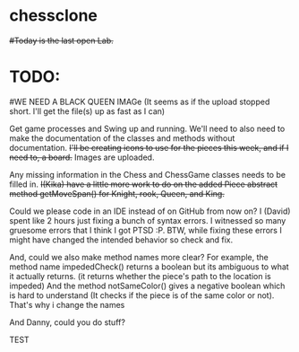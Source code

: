 # chessclone  
~~#Today is the last open Lab.~~
# TODO:  

#WE NEED A BLACK QUEEN IMAGe (It seems as if the upload stopped short. I'll get the file(s) up as fast as I can)

 Get game processes and Swing up and running. We'll need to also need to make the documentation of the classes and methods without documentation. ~~I'll be creating icons to use for the pieces this week, and if I need to, a board.~~ Images are uploaded.
 
 Any missing information in the Chess and ChessGame classes needs to be filled in. ~~I(Kika) have a little more work to do on the added Piece abstract method getMoveSpan() for Knight, rook, Queen, and King.~~


 Could we please code in an IDE instead of on GitHub from now on? I (David) spent like 2 hours just fixing a bunch of syntax errors. I witnessed so many gruesome errors that I think I got PTSD :P.
 BTW, while fixing these errors I might have changed the intended behavior so check and fix. 
 
 And, could we also make method names more clear? For example, the method name impededCheck() returns a boolean but its  ambiguous to what it actually returns. (it returns whether the piece's path to the location is impeded) And the method notSameColor() gives a negative boolean which is hard to understand (It checks if the piece is of the same color or not). That's why i change the names
 
 And Danny, could you do stuff?

TEST
